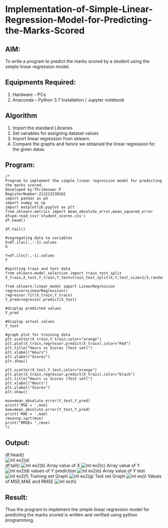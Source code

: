 # Implementation-of-Simple-Linear-Regression-Model-for-Predicting-the-Marks-Scored

## AIM:
To write a program to predict the marks scored by a student using the simple linear regression model.

## Equipments Required:
1. Hardware – PCs
2. Anaconda – Python 3.7 Installation / Jupyter notebook

## Algorithm
1. Import the standard Libraries
2. Set variables for assigning dataset values
3. Import linear regression from sklearn.
4. Compare the graphs and hence we obtained the linear regression for the given datas

## Program:
```
/*
Program to implement the simple linear regression model for predicting the marks scored.
Developed by:Thrikeswar.P 
RegisterNumber:212222230162
import pandas as pd
import numpy as np
import matplotlib.pyplot as plt
from sklearn.metrics import mean_absolute_error,mean_squared_error
df=pd.read_csv('student_scores.csv')
df.head()

df.tail()

#segregating data to variables
X=df.iloc[:,:-1].values
X

Y=df.iloc[:,-1].values
Y

#spitting train and test data
from sklearn.model_selection import train_test_split
X_train,X_test,Y_train,Y_test=train_test_split(X,Y,test_size=1/3,random_state=0)

from sklearn.linear_model import LinearRegression
regressor=LinearRegression()
regressor.fit(X_train,Y_train)
Y_pred=regressor.predict(X_test)

#display predicted values
Y_pred

#display actual values
Y_test

#graph plot for training data
plt.scatter(X_train,Y_train,color="orange")
plt.plot(X_train,regressor.predict(X_train),color="Red")
plt.title("Hours vs Scores (Test set)")
plt.xlabel("Hours")
plt.ylabel("Scores")
plt.show()

plt.scatter(X_test,Y_test,color="orange")
plt.plot(X_train,regressor.predict(X_train),color="black")
plt.title("Hours vs Scores (Test set)")
plt.xlabel("Hours")
plt.ylabel("Scores")
plt.show()

mse=mean_absolute_error(Y_test,Y_pred)
print('MSE = ',mse)
mae=mean_absolute_error(Y_test,Y_pred)
print('MAE = ',mae)
rmse=np.sqrt(mse)
print("RMSE= ",rmse)
*/
```

## Output:
df.head()
<br>
![ml ex2(a)](https://github.com/thrikesh/Implementation-of-Simple-Linear-Regression-Model-for-Predicting-the-Marks-Scored/assets/119576222/3ac0875e-41dd-4357-bbb3-08dd596cf525)
<br>
df.tail()
![ml ex2(b)](https://github.com/thrikesh/Implementation-of-Simple-Linear-Regression-Model-for-Predicting-the-Marks-Scored/assets/119576222/665f1e40-7ae3-4000-8daa-c61992b5d538)
Array value of X
![ml ex2(c)](https://github.com/thrikesh/Implementation-of-Simple-Linear-Regression-Model-for-Predicting-the-Marks-Scored/assets/119576222/6eedca23-f1d6-47c7-a0fb-a12765c0b94f)
Array value of Y
![ml ex2(d)](https://github.com/thrikesh/Implementation-of-Simple-Linear-Regression-Model-for-Predicting-the-Marks-Scored/assets/119576222/79fac52f-b0d1-4858-b37f-a623d6158448)
values of Y prediction
![ml ex2(e)](https://github.com/thrikesh/Implementation-of-Simple-Linear-Regression-Model-for-Predicting-the-Marks-Scored/assets/119576222/f54bdec7-1f30-4736-aa0b-5784ca486316)
Array value of Y test
![ml ex2(f)](https://github.com/thrikesh/Implementation-of-Simple-Linear-Regression-Model-for-Predicting-the-Marks-Scored/assets/119576222/2b9a48ae-5afb-4232-9fd4-e23964426dfe)
Training set Graph
![ml ex2(g)](https://github.com/thrikesh/Implementation-of-Simple-Linear-Regression-Model-for-Predicting-the-Marks-Scored/assets/119576222/c26f5d3c-459a-44d8-8bb8-69a2da30f73d)
Test set Graph
![ml ex(i)](https://github.com/thrikesh/Implementation-of-Simple-Linear-Regression-Model-for-Predicting-the-Marks-Scored/assets/119576222/8472f819-cdfd-49c1-8ae4-fad62015e919)
Values of MSE,MAE and RMSE
![ml ex(h)](https://github.com/thrikesh/Implementation-of-Simple-Linear-Regression-Model-for-Predicting-the-Marks-Scored/assets/119576222/0ce028e7-7bc9-47d8-a3b0-7037457e175f)



## Result:
Thus the program to implement the simple linear regression model for predicting the marks scored is written and verified using python programming.
